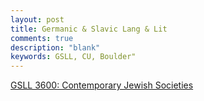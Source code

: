 ```yaml
---
layout: post
title: Germanic & Slavic Lang & Lit
comments: true
description: "blank"
keywords: GSLL, CU, Boulder"
---
```

<body>
	<div><a href="../pages/GSLL-3600">GSLL 3600: Contemporary Jewish Societies</a></div>
</body>